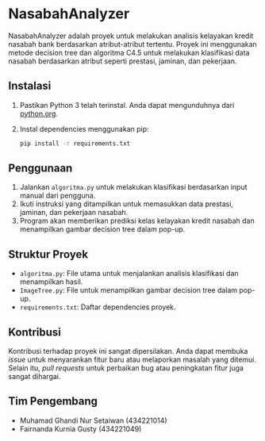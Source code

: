 # NasabahAnalyzer

NasabahAnalyzer adalah proyek untuk melakukan analisis kelayakan kredit nasabah bank berdasarkan atribut-atribut tertentu. Proyek ini menggunakan metode decision tree dan algoritma C4.5 untuk melakukan klasifikasi data nasabah berdasarkan atribut seperti prestasi, jaminan, dan pekerjaan.

## Instalasi

1. Pastikan Python 3 telah terinstal. Anda dapat mengunduhnya dari [python.org](https://www.python.org/).
2. Instal dependencies menggunakan pip:

    ```bash
    pip install -r requirements.txt
    ```

## Penggunaan

1. Jalankan `algoritma.py` untuk melakukan klasifikasi berdasarkan input manual dari pengguna.
2. Ikuti instruksi yang ditampilkan untuk memasukkan data prestasi, jaminan, dan pekerjaan nasabah.
3. Program akan memberikan prediksi kelas kelayakan kredit nasabah dan menampilkan gambar decision tree dalam pop-up.

## Struktur Proyek

- `algoritma.py`: File utama untuk menjalankan analisis klasifikasi dan menampilkan hasil.
- `ImageTree.py`: File untuk menampilkan gambar decision tree dalam pop-up.
- `requirements.txt`: Daftar dependencies proyek.

## Kontribusi

Kontribusi terhadap proyek ini sangat dipersilakan. Anda dapat membuka *issue* untuk menyarankan fitur baru atau melaporkan masalah yang ditemui. Selain itu, *pull requests* untuk perbaikan bug atau peningkatan fitur juga sangat dihargai.

## Tim Pengembang

- Muhamad Ghandi Nur Setaiwan (434221014)
- Fairnanda Kurnia Gusty (434221049)
